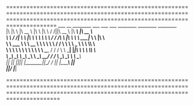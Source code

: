  =================================================================================================================================================================================
                               ___  __        ________      ___            ___    ___  ________    ________       ________         
                              |\  \|\  \     |\   __  \    |\  \          |\  \  /  /||\   __  \  |\   ____\     |\   __  \        
                              \ \  \/  /|_   \ \  \|\  \   \ \  \         \ \  \/  / /\ \  \|\  \ \ \  \___|_    \ \  \|\  \       
                               \ \   ___  \   \ \   __  \   \ \  \         \ \    / /  \ \   ____\ \ \_____  \    \ \  \\\  \      
                                \ \  \\ \  \   \ \  \ \  \   \ \  \____     \/  /  /    \ \  \___|  \|____|\  \    \ \  \\\  \     
                                 \ \__\\ \__\   \ \__\ \__\   \ \_______\ __/  / /       \ \__\       ____\_\  \    \ \_______\    
                                  \|__| \|__|    \|__|\|__|    \|_______||\___/ /         \|__|      |\_________\    \|_______|    
                                                                         \|___|/                     \|_________|                  
                                           
==================================================================================================================================================================================
                                                                                                     
                                                                                                     
